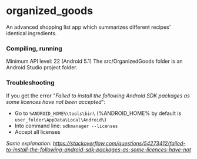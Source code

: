 # organized_goods
An advanced shopping list app which summarizes different recipes' identical ingredients.

### Compiling, running
Minimum API level: 22 (Android 5.1)
The src/OrganizedGoods folder is an Android Studio project folder.

### Troubleshooting
If you get the error "*Failed to install the following Android SDK packages as some licences have not been accepted*":
  * Go to `%ANDROID_HOME%\tools\bin\` (%ANDROID_HOME% by default is `user_folder\AppData\Local\Android\`)
  * Into command line: `sdkmanager --licenses`
  * Accept all licenses
  
  *Same explanation: https://stackoverflow.com/questions/54273412/failed-to-install-the-following-android-sdk-packages-as-some-licences-have-not*
